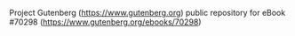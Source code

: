 Project Gutenberg (https://www.gutenberg.org) public repository for
eBook #70298 (https://www.gutenberg.org/ebooks/70298)
